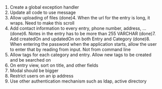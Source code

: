 1. Create a global exception handler
2. Update all code to use message
3. Allow uploading of files 
(done)4. When the url for the entry is long, it wraps.  Need to make this scroll
5. Add contact information to every entry, phone number, address, ...
(done)6. Notes in the entry has to be more than 255 VARCHAR
(done)7. Add createdOn and updatedOn on both Entry and Category
(done)8. When entering the password when the application starts, allow the user to enter that by reading from input.  Not from command line
9. Allow tags for each category and entry.  Allow new tags to be created and be searched on
10. On entry view, sort on title, and other fields
11. Modal should be bigger
12. Restrict users on an ip address
13. Use other authentication mechanism such as ldap, active directory

